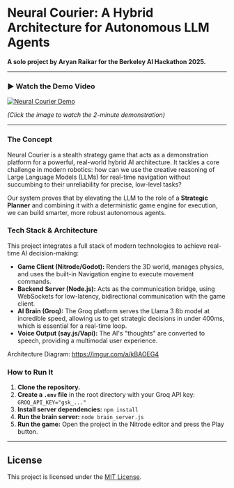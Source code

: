# Neural Courier: A Hybrid Architecture for Autonomous LLM Agents

**A solo project by Aryan Raikar for the Berkeley AI Hackathon 2025.**

---

### ► Watch the Demo Video

[![Neural Courier Demo](https://youtu.be/RWS2lIp7c60/0.jpg)](https://youtu.be/RWS2lIp7c60)

*(Click the image to watch the 2-minute demonstration)*

---

### The Concept

Neural Courier is a stealth strategy game that acts as a demonstration platform for a powerful, real-world hybrid AI architecture. It tackles a core challenge in modern robotics: how can we use the creative reasoning of Large Language Models (LLMs) for real-time navigation without succumbing to their unreliability for precise, low-level tasks?

Our system proves that by elevating the LLM to the role of a **Strategic Planner** and combining it with a deterministic game engine for execution, we can build smarter, more robust autonomous agents.

### Tech Stack & Architecture

This project integrates a full stack of modern technologies to achieve real-time AI decision-making:

* **Game Client (Nitrode/Godot):** Renders the 3D world, manages physics, and uses the built-in Navigation engine to execute movement commands.
* **Backend Server (Node.js):** Acts as the communication bridge, using WebSockets for low-latency, bidirectional communication with the game client.
* **AI Brain (Groq):** The Groq platform serves the Llama 3 8b model at incredible speed, allowing us to get strategic decisions in under 400ms, which is essential for a real-time loop.
* **Voice Output (say.js/Vapi):** The AI's "thoughts" are converted to speech, providing a multimodal user experience.

Architecture Diagram: https://imgur.com/a/kBAOEG4

### How to Run It

1.  **Clone the repository.**
2.  **Create a `.env` file** in the root directory with your Groq API key:
    `GROQ_API_KEY="gsk_..."`
3.  **Install server dependencies:**
    `npm install`
4.  **Run the brain server:**
    `node brain_server.js`
5.  **Run the game:**
    Open the project in the Nitrode editor and press the Play button.

---

## License

This project is licensed under the [MIT License](LICENSE).

